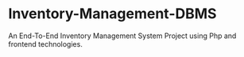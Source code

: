 # Inventory-Management-DBMS
An End-To-End Inventory Management System Project using Php and frontend technologies.
